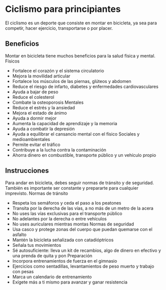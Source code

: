 # Ciclismo para principiantes

El ciclismo es un deporte que consiste en montar en bicicleta, ya sea para competir, hacer ejercicio, transportarse o por placer. 

## Beneficios

Montar en bicicleta tiene muchos beneficios para la salud física y mental. 
Físicos 
- Fortalece el corazón y el sistema circulatorio
- Mejora la movilidad articular
- Fortalece los músculos de las piernas, glúteos y abdomen
- Reduce el riesgo de infarto, diabetes y enfermedades cardiovasculares
- Ayuda a bajar de peso
- Reduce el colesterol
- Combate la osteoporosis
Mentales 
- Reduce el estrés y la ansiedad
- Mejora el estado de ánimo
- Ayuda a dormir mejor
- Aumenta la capacidad de aprendizaje y la memoria
- Ayuda a combatir la depresión
- Ayuda a equilibrar el cansancio mental con el físico
Sociales y medioambientales 
- Permite evitar el tráfico
- Contribuye a la lucha contra la contaminación
- Ahorra dinero en combustible, transporte público y un vehículo propio

## Instrucciones

Para andar en bicicleta, debes seguir normas de tránsito y de seguridad. También es importante ser constante y prepararte para cualquier imprevisto. 
Normas de tránsito 
- Respeta los semáforos y ceda el paso a los peatones
- Transita por la derecha de las vías, a no más de un metro de la acera
- No uses las vías exclusivas para el transporte público
- No adelantes por la derecha o entre vehículos
- No uses auriculares mientras montas
Normas de seguridad
- Usa casco y protege zonas del cuerpo que puedan quemarse con el asfalto 
- Mantén la bicicleta señalizada con catadióptricos 
- Señala tus movimientos 
- Sé autosuficiente: lleva un kit de recambios, algo de dinero en efectivo y una prenda de quita y pon 
Preparación 
- Incorpora entrenamientos de fuerza en el gimnasio
- Ejercicios como sentadillas, levantamientos de peso muerto y trabajo con pesas
- Marca un calendario de entrenamiento
- Exígete más a ti mismo para avanzar y ganar resistencia